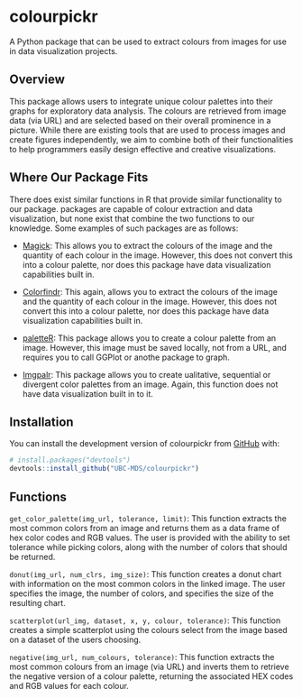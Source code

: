 
<!-- README.md is generated from README.Rmd. Please edit that file -->
<!-- badges: start -->
<!-- badges: end -->

# colourpickr

A Python package that can be used to extract colours from images for use
in data visualization projects.

## Overview

This package allows users to integrate unique colour palettes into their
graphs for exploratory data analysis. The colours are retrieved from
image data (via URL) and are selected based on their overall prominence
in a picture. While there are existing tools that are used to process
images and create figures independently, we aim to combine both of their
functionalities to help programmers easily design effective and creative
visualizations.

## Where Our Package Fits

There does exist similar functions in R that provide similar
functionality to our package. packages are capable of colour extraction
and data visualization, but none exist that combine the two functions to
our knowledge. Some examples of such packages are as follows:

- [Magick](https://docs.ropensci.org/magick/articles/intro.html): This
  allows you to extract the colours of the image and the quantity of
  each colour in the image. However, this does not convert this into a
  colour palette, nor does this package have data visualization
  capabilities built in.

- [Colorfindr](https://github.com/zumbov2/colorfindr): This again,
  allows you to extract the colours of the image and the quantity of
  each colour in the image. However, this does not convert this into a
  colour palette, nor does this package have data visualization
  capabilities built in.

- [paletteR](https://github.com/AndreaCirilloAC/paletter): This package
  allows you to create a colour palette from an image. However, this
  image must be saved locally, not from a URL, and requires you to call
  GGPlot or anothe package to graph.

- [Imgpalr](https://github.com/leonawicz/imgpalr): This package allows
  you to create ualitative, sequential or divergent color palettes from
  an image. Again, this function does not have data visualization built
  in to it.

## Installation

You can install the development version of colourpickr from
[GitHub](https://github.com/) with:

``` r
# install.packages("devtools")
devtools::install_github("UBC-MDS/colourpickr")
```

## Functions

`get_color_palette(img_url, tolerance, limit)`: This function extracts
the most common colors from an image and returns them as a data frame of
hex color codes and RGB values. The user is provided with the ability to
set tolerance while picking colors, along with the number of colors that
should be returned.

`donut(img_url, num_clrs, img_size)`: This function creates a donut
chart with information on the most common colors in the linked image.
The user specifies the image, the number of colors, and specifies the
size of the resulting chart.

`scatterplot(url_img, dataset, x, y, colour, tolerance)`: This function
creates a simple scatterplot using the colours select from the image
based on a dataset of the users choosing.

`negative(img_url, num_colours, tolerance)`: This function extracts the
most common colours from an image (via URL) and inverts them to retrieve
the negative version of a colour palette, returning the associated HEX
codes and RGB values for each colour.
